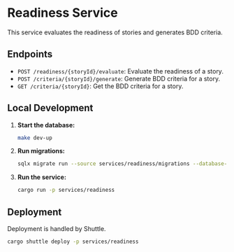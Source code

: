 # Readiness Service

This service evaluates the readiness of stories and generates BDD criteria.

## Endpoints

-   `POST /readiness/{storyId}/evaluate`: Evaluate the readiness of a story.
-   `POST /criteria/{storyId}/generate`: Generate BDD criteria for a story.
-   `GET /criteria/{storyId}`: Get the BDD criteria for a story.

## Local Development

1.  **Start the database:**

    ```sh
    make dev-up
    ```

2.  **Run migrations:**

    ```sh
    sqlx migrate run --source services/readiness/migrations --database-url $DATABASE_URL_READINESS
    ```

3.  **Run the service:**

    ```sh
    cargo run -p services/readiness
    ```

## Deployment

Deployment is handled by Shuttle.

```sh
cargo shuttle deploy -p services/readiness
```
